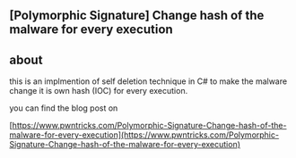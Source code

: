 ## [Polymorphic Signature] Change hash of the malware for every execution

## about 
this is an implmention of self deletion technique in C# to make the malware change it is own hash (IOC) for every execution.

you can find the blog post on 

[https://www.pwntricks.com/Polymorphic-Signature-Change-hash-of-the-malware-for-every-execution](https://www.pwntricks.com/Polymorphic-Signature-Change-hash-of-the-malware-for-every-execution) 